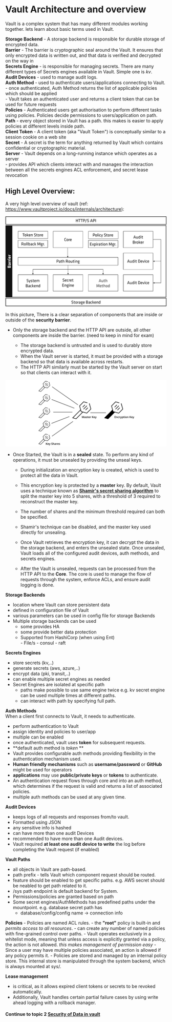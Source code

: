 # Vault Architecture and overview

Vault is a complex system that has many different modules working together. lets learn about basic terms used in Vault.


**Storage Backend** - A storage backend is responsible for durable storage of encrypted data.   
**Barrier** - The barrier is cryptographic seal around the Vault. It ensures that only encrypted data is written out, and that data is verified and decrypted on the way in  
**Secrets Engine** -  is responsible for managing secrets. There are many different types of Secrets engines available in Vault. Simple one is *kv*.   
**Audit Devices** - used to manage audit logs.  
**Auth Method** - used to authenticate users/applications connecting to Vault.  
    - once authenticated, Auth Method returns the list of applicable policies which should be applied  
    - Vault takes an authenticated user and returns a client token that can be used for future requests  
**Policies** - Authenticated users get authorisation to perform different tasks using policies. Policies decide permissions to users/application on path.  
**Path** - every object stored in Vault has a path. this makes is easier to apply policies at different levels inside path.  
**Client Token** - A client token (aka "Vault Token") is conceptually similar to a session cookie on a web site  
**Secret** - A secret is the term for anything returned by Vault which contains confidential or cryptographic material.  
**Server** - Vault depends on a long-running instance which operates as a server  
    - provides API which clients interact with and manages the interaction between all the secrets engines ACL enforcement, and secret lease revocation	  

  

## High Level Overview:

A very high level overview of vault (ref: https://www.vaultproject.io/docs/internals/architecture):

![Alt text](../../images/Vault_Arch_layers.png?raw=true "Vault_Arch_Layers")


In this picture, There is a clear separation of components that are inside or outside of the **security barrier**. 

- Only the storage backend and the HTTP API are outside, all other components are inside the barrier. (need to keep in mind for exam)

    - The storage backend is untrusted and is used to durably store encrypted data.
    - When the Vault server is started, it must be provided with a storage backend so that data is available across restarts. 
    - The HTTP API similarly must be started by the Vault server on start so that clients can interact with it.

  
    

![Alt text](../../images/vault-shamir-secret-sharing.png?raw=true "Shamir-Secret-Sharing")

  
    

- Once Started, the Vault is in a **sealed** state. To perform any kind of operations, it must be unsealed by providing the unseal keys. 
    - During initialization an encryption key is created, which is used to protect all the data in Vault. 
    - This encryption key is protected by a **master** key. By default, Vault uses a technique known as [**Shamir's secret sharing algorithm**](https://en.wikipedia.org/wiki/Shamir%27s_Secret_Sharing) to split the master key into 5 shares, with a threshold of 3 required to reconstruct the master key.
    - The number of shares and the minimum threshold required can both be specified. 
    - Shamir's technique can be disabled, and the master key used directly for unsealing. 
    - Once Vault retrieves the encryption key, it can decrypt the data in the storage backend, and enters the unsealed state. Once unsealed, Vault loads all of the configured audit devices, auth methods, and secrets engines.
 
    - After the Vault is unsealed, requests can be processed from the HTTP API to the **Core**. The core is used to manage the flow of requests through the system, enforce ACLs, and ensure audit logging is done.



**Storage Backends**
- location where Vault can store persistent data  
- defined in configuration file of Vault  
- various parameters can be used in config file for storage Backends  
- Multiple storage backends can be used  
    - some provides HA  
    - some provide better data protection  
    - Supported from HashiCorp (when using Ent)  
           - File/s
           - consul
           - raft


**Secrets Engines**
- store secrets (kv,..)  
- generate secrets (aws, azure,..)  
- encrypt data (pki, transit,..)  
- can enable multiple secret engines as needed  
- Secret Engines are isolated at specific path  
    - paths make possible to use same engine twice e.g. kv secret engine can be used multiple times at different paths.  
    - can interact with path by specifying full path.  


**Auth Methods**  
When a client first connects to Vault, it needs to authenticate.   
- perform authentication to Vault  
- assign identity and policies to user/app  
- multiple can be enabled  
- once authenticated, vault uses **token** for subsequent requests.  
- **default auth method is _token_ **  
- Vault provides configurable auth methods providing flexibility in the authentication mechanism used. 
- **Human friendly mechanisms** such as **username/password** or **GitHub** might be used for operators 
- **applications** may use **public/private keys** or **tokens** to authenticate. 
- An authentication request flows through core and into an auth method, which determines if the request is valid and returns a list of associated policies.
- multiple auth methods can be used at any given time.


**Audit Devices**
- keeps logs of all requests and responses from/to vault.
- Formatted using JSON
- any sensitive info is hashed
- can have more than one audit Devices
- recommended to have more than one Audit devices.
- Vault required **at least one audit device to write** the log before completing the Vault request (if enabled)


**Vault Paths**
- all objects in Vault are path-based.
- path prefix - tells Vault which component request should be routed.
- feature should be enabled to get specific paths. e.g. AWS secret should be neabled to get path related to it.
- /sys path endpoint is default backend for System.
- Permissions/policies are granted based on path
- Some secret engines/AuthMethods has predefined paths under the mountpoint.
e.g. database secret path has
    - database/config/config name -> connection info


**Policies** - Policies are named ACL rules. 
    - the **"root"** policy is built-in and *permits access to all resources*. 
    - can create any number of named policies with fine-grained control over paths. 
    - Vault operates exclusively in a whitelist mode, meaning that unless access is explicitly granted via a policy, the action is not allowed. *this makes management of permission easy*
    - Since a user may have multiple policies associated, an action is allowed if any policy permits it. 
    - Policies are stored and managed by an internal policy store. This internal store is manipulated through the system backend, which is always mounted at sys/.
    
    

**Lease management**  
- is critical, as it allows expired client tokens or secrets to be revoked automatically. 
- Additionally, Vault handles certain partial failure cases by using write ahead logging with a rollback manager. 


#### Continue to topic 2 [Security of Data in vault](https://github.com/ArunNadda/HashiCorp-Certified-Vault-Associate-notes-learning-material/tree/master/Topics/DataSecurity)
